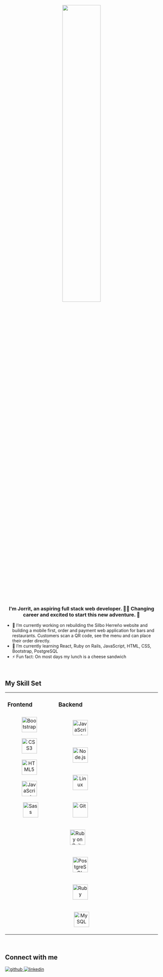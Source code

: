 <div align="center">
<img src="https://rishavanand.github.io/static/images/greetings.gif" align="center" style="width: 50%" />
</div>  

### <div align="center">I'm Jorrit, an aspiring full stack web developer. 👨‍💻  Changing career and excited to start this new adventure. 🚀</div>  
- 🔭 I’m currently working on rebuilding the Silbo Herreño website and building a mobile first, order and payment web application for bars and restaurants. Customers scan a QR code, see the menu and can place their order directly. 
- 🌱 I’m currently learning React, Ruby on Rails, JavaScript, HTML, CSS, Bootstrap, PostgreSQL  
- ⚡ Fun fact: On most days my lunch is a cheese sandwich  
<br/>  


## My Skill Set  
<table><tr><td valign="top" width="33%">

### Frontend  &nbsp;
<div align="center">  
<a href="https://getbootstrap.com/docs/3.4/javascript/" target="_blank"><img style="margin: 10px" src="https://profilinator.rishav.dev/skills-assets/bootstrap-plain.svg" alt="Bootstrap" height="50"/></a>  &nbsp;
<a href="https://www.w3schools.com/css/" target="_blank"><img style="margin: 10px" src="https://profilinator.rishav.dev/skills-assets/css3-original-wordmark.svg" alt="CSS3" height="50" /></a> &nbsp;  
<a href="https://en.wikipedia.org/wiki/HTML5" target="_blank"><img style="margin: 10px" src="https://profilinator.rishav.dev/skills-assets/html5-original-wordmark.svg" alt="HTML5" height="50" /></a>  &nbsp;
<a href="https://www.javascript.com/" target="_blank"><img style="margin: 10px" src="https://profilinator.rishav.dev/skills-assets/javascript-original.svg" alt="JavaScript" height="50" /></a>  &nbsp;
<a href="https://sass-lang.com/" target="_blank"><img style="margin: 10px" src="https://profilinator.rishav.dev/skills-assets/sass-original.svg" alt="Sass" height="50" /></a>  
</div>

</td><td valign="top" width="33%">

### Backend  &nbsp;
<div align="center">  
<a href="https://www.javascript.com/" target="_blank"><img style="margin: 20px" src="https://profilinator.rishav.dev/skills-assets/javascript-original.svg" alt="JavaScript" height="50" /></a>  &nbsp;
<a href="https://nodejs.org/" target="_blank"><img style="margin: 20px" src="https://profilinator.rishav.dev/skills-assets/nodejs-original-wordmark.svg" alt="Node.js" height="50" /></a>  &nbsp;
<a href="https://www.linux.org/" target="_blank"><img style="margin: 20px" src="https://profilinator.rishav.dev/skills-assets/linux-original.svg" alt="Linux" height="50" /></a>  &nbsp;
<a href="https://github.com/" target="_blank"><img style="margin: 20px" src="https://profilinator.rishav.dev/skills-assets/git-scm-icon.svg" alt="Git" height="50" /></a>  &nbsp;
<a href="https://rubyonrails.org/" target="_blank"><img style="margin: 20px" src="https://profilinator.rishav.dev/skills-assets/rails-original-wordmark.svg" alt="Ruby on Rails" height="50" /></a>  &nbsp; &nbsp; &nbsp;
<a href="https://www.postgresql.org/" target="_blank"><img style="margin: 20px" src="https://profilinator.rishav.dev/skills-assets/postgresql-original-wordmark.svg" alt="PostgreSQL" height="50" /></a> &nbsp; 
<a href="https://www.ruby-lang.org/en/" target="_blank"><img style="margin: 20px" src="https://profilinator.rishav.dev/skills-assets/ruby-original-wordmark.svg" alt="Ruby" height="50" /></a>  &nbsp;
<a href="https://www.mysql.com/" target="_blank"><img style="margin: 20px" src="https://profilinator.rishav.dev/skills-assets/mysql-original-wordmark.svg" alt="MySQL" height="50" /></a>  
</div>

</td><td valign="top" width="33%">



</td></tr></table>  

<br/>  

## Connect with me  
<div>
<a href="https://github.com/JorritvdP" target="_blank">
<img src=https://img.shields.io/badge/github-%2324292e.svg?&style=for-the-badge&logo=github&logoColor=white alt=github style="margin-bottom: 5px;" />
</a>
<a href="https://linkedin.com/in/JorritvanderPlaats" target="_blank">
<img src=https://img.shields.io/badge/linkedin-%231E77B5.svg?&style=for-the-badge&logo=linkedin&logoColor=white alt=linkedin style="margin-bottom: 5px;" />
</a>  
</div>  
<br/>  
  
<!---
JorritvdP/JorritvdP is a ✨ special ✨ repository because its `README.md` (this file) appears on your GitHub profile.
You can click the Preview link to take a look at your changes.
--->
